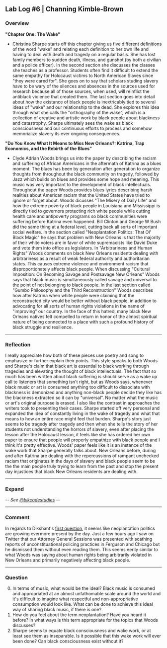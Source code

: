 ## Lab Log #6 | Channing Kimble-Brown

### Overview

**"Chapter One: The Wake"**

* Christina Sharpe starts off this chapter giving us five different definitions of the word "wake" and relating each definition to her own life and having to deal with death and tragedy on a regular basis. She has lost family members to sudden death, illness, and gunshot (by both a civilian and a police officer). In the second section she discusses the classes she teaches as a professor. Students often find it difficult to extend the same empathy for Holocaust victims to North American Slaves since "they were cared for". She goes on to say that scholars studing slavery have to be wary of the silences and absences in the sources used for research because all of those sources, when used, will reinflict the antiblack violence that created them. The last section goes into detail about how the existance of black people is inextricably tied to several ideas of "wake" and our relationship to the dead. She explores this idea through what she calls the "orthography of the wake", which is a collection of creative and artistic work by black people about blackness and catastrophy. Sharpe ultimately sees the wake as black consciousness and our continuous efforts to process and somehow memorialize slavery its ever ongoing consequences.

**"Do You Know What It Means to Miss New Orleans?: Katrina, Trap Economics, and the Rebirth of the Blues"**

* Clyde Adrian Woods brings us into the paper by describing the racism and suffering of African Americans in the aftermath of Katrina as a blues moment. The blues has been by generation after generation to organize thoughts from throughout the black community on tragedy, followed by Jazz which builds on blues and provides some hope and meaning. This music was very important to the development of black intellectuals. Throughout the paper Woods provides blues lyrics describing harsh realities about American racism that the United States have tried to ignore or forget about. Woods dicusses "The Misery of Daily Life" and how the extreme poverty of black people in Louisiana and Mississippi is directly tied to governors protecting rich white people while cutting health care and antipoverty programs so black communities were suffering before Katrina even happened. Bill Clinton and George W Bush did the same thing at a federal level, cutting back all sorts of important social welfare. In the section called "Neoplantation Politics: That Ol' Black Magic" he says that problem with New Orleans is that the majority of their white voters are in favor of white supremacists like David Duke and vote them into office as legislators. In "Arbitrariness and Human Rights" Woods comments on black New Orleans residents dealing with arbitrariness as a result of weak federal authority and authoritarian states. This causes extreme violence and environment racism that disproportionately affects black people. When discussing "Cultural Imposition: On Becoming Savage and Postsavage New Orleans" Woods says that black music is simultaneously called savage and universal to the point of not belonging to black people. In the last section called "Gumbo Philosophy and the Third Reconstruction" Woods describes how after Katrina when white people were claiming that the reconstructed city would be better without black people, in addition to advocating for all sorts of human rights violations in the name of "improving" our country. In the face of this hatred, many black New Orleans natives felt compelled to return in honor of the almost spiritual nature of being connected to a place with such a profound history of black struggle and resilience.

---
### Reflection

I really appreciate how both of these pieces use poetry and song to emphasize or further explain their points. This style speaks to both Woods and Sharpe's claim that black art is essential to black working through tragedies and elevating the thought of black intellectuals. The fact that so much has been written about black suffering is should serve as a wake up call to listeners that something isn't right, but as Woods says, whenever black music or art is consumed anything too difficult to dissociate with blackness is demonized and anything non-black people decide they like has the blackness extracted so it can by "universal". No matter what the music or art's original purpose is erased. I also like the contrast in approaches the writers took to presenting their cases. Sharpe started off very personal and expanded the idea of constantly living in the wake of tragedy and what that means to how an entire race might feel that burden. Sharpe's story just seems to be tragedy after tragedy and then when she tells the story of her students not understanding the horrors of slavery, even after placing the lesson after the Holocaust lesson, it feels like she has ordered her own paper to ensure that people will properly empathize with black people and I think it's pretty effective. Woods' paper feels like it is an instance of the wake work that Sharpe generally talks about. New Orleans before, during and after Katrina are dealing with the repercussions of rampant unchecked racism that originates in the days of slavery and black people seem to be the the main people truly trying to learn from the past and stop the present day injustices that black New Orleans residents are dealing with.

---
### Expand

_-- See [@blkcodestudies](https://twitter.com/blkcodestudies) --_

---
### Comment

In regards to Dikshant's [first question](https://github.com/blackcodestudies/blkcodestudies/blob/master/lab_logs/week5/dikshantmallaweek5), it seems like neoplantation politics are growing evermore present by the day. Just a few hours ago I saw on Twitter that our Attorney General Sessions was presented with scathing reports of unconstituational policing practices in Ferguson and Chicago but he dismissed them without even reading them. This seems eerily similar to what Woods was saying about human rights being arbitrarily violated in New Orleans and primarily negatively affecting black people.

---
### Question
0. In terms of music, what would be the ideal? Black music is consumed and appropriated at an almost unfathomable scale around the world and it's difficult to imagine what respectful and non-appropriative consumption would look like. What can be done to achieve this ideal way of sharing black music, if there is one?
0. How do you feel about the term neoplantation? Have you heard it before? In what ways is this term appropriate for the topics that Woods discusses?
0. Sharpe seems to equate black consciousness and wake work, or at least see them as inseparable. Is it possible that this wake work will ever been done? Can black consciousness exist without it?
